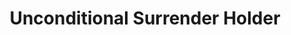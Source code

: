 ---
title: Unconditional Surrender Holder
image: assets/images/art/photoHolder5.jpg
thumbnail: assets/images/art/photoHolder5.jpg
caption: Sed velit lacus, laoreet at venenatis convallis in lorem tincidunt.
---